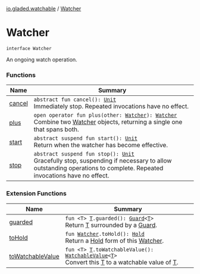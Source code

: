 [io.gladed.watchable](../index.md) / [Watcher](./index.md)

# Watcher

`interface Watcher`

An ongoing watch operation.

### Functions

| Name | Summary |
|---|---|
| [cancel](cancel.md) | `abstract fun cancel(): `[`Unit`](https://kotlinlang.org/api/latest/jvm/stdlib/kotlin/-unit/index.html)<br>Immediately stop. Repeated invocations have no effect. |
| [plus](plus.md) | `open operator fun plus(other: `[`Watcher`](./index.md)`): `[`Watcher`](./index.md)<br>Combine two [Watcher](./index.md) objects, returning a single one that spans both. |
| [start](start.md) | `abstract suspend fun start(): `[`Unit`](https://kotlinlang.org/api/latest/jvm/stdlib/kotlin/-unit/index.html)<br>Return when the watcher has become effective. |
| [stop](stop.md) | `abstract suspend fun stop(): `[`Unit`](https://kotlinlang.org/api/latest/jvm/stdlib/kotlin/-unit/index.html)<br>Gracefully stop, suspending if necessary to allow outstanding operations to complete. Repeated invocations have no effect. |

### Extension Functions

| Name | Summary |
|---|---|
| [guarded](../../io.gladed.watchable.util/guarded.md) | `fun <T> `[`T`](../../io.gladed.watchable.util/guarded.md#T)`.guarded(): `[`Guard`](../../io.gladed.watchable.util/-guard/index.md)`<`[`T`](../../io.gladed.watchable.util/guarded.md#T)`>`<br>Return [T](../../io.gladed.watchable.util/guarded.md#T) surrounded by a [Guard](../../io.gladed.watchable.util/-guard/index.md). |
| [toHold](../../io.gladed.watchable.store/to-hold.md) | `fun `[`Watcher`](./index.md)`.toHold(): `[`Hold`](../../io.gladed.watchable.store/-hold/index.md)<br>Return a [Hold](../../io.gladed.watchable.store/-hold/index.md) form of this [Watcher](./index.md). |
| [toWatchableValue](../to-watchable-value.md) | `fun <T> `[`T`](../to-watchable-value.md#T)`.toWatchableValue(): `[`WatchableValue`](../-watchable-value/index.md)`<`[`T`](../to-watchable-value.md#T)`>`<br>Convert this [T](../to-watchable-value.md#T) to a watchable value of [T](../to-watchable-value.md#T). |
